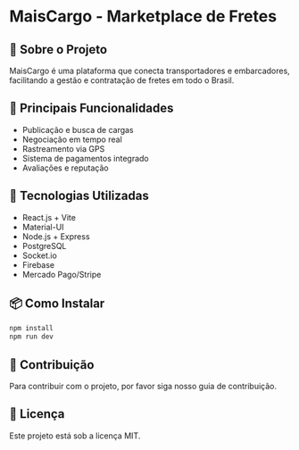 # MaisCargo - Marketplace de Fretes

## 📱 Sobre o Projeto
MaisCargo é uma plataforma que conecta transportadores e embarcadores, facilitando a gestão e contratação de fretes em todo o Brasil.

## 🚀 Principais Funcionalidades
- Publicação e busca de cargas
- Negociação em tempo real
- Rastreamento via GPS
- Sistema de pagamentos integrado
- Avaliações e reputação

## 🔧 Tecnologias Utilizadas
- React.js + Vite
- Material-UI
- Node.js + Express
- PostgreSQL
- Socket.io
- Firebase
- Mercado Pago/Stripe

## 📦 Como Instalar
```bash
npm install
npm run dev
```

## 👥 Contribuição
Para contribuir com o projeto, por favor siga nosso guia de contribuição.

## 📄 Licença
Este projeto está sob a licença MIT.
